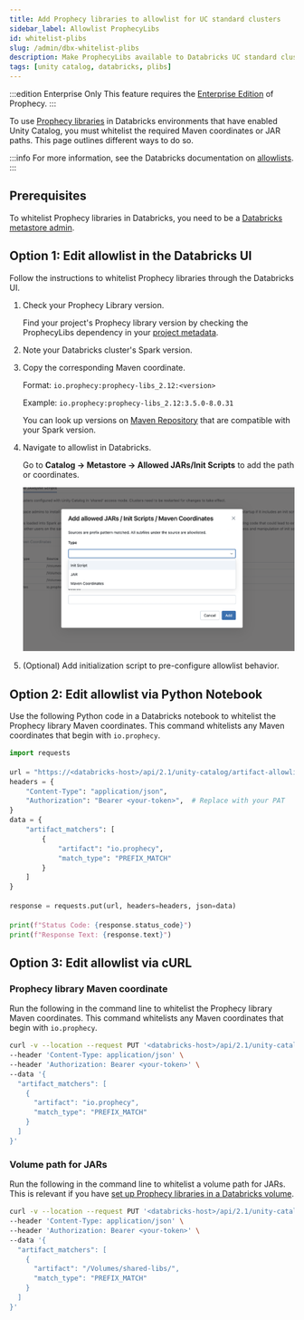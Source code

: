 ```yaml
---
title: Add Prophecy libraries to allowlist for UC standard clusters
sidebar_label: Allowlist ProphecyLibs
id: whitelist-plibs
slug: /admin/dbx-whitelist-plibs
description: Make ProphecyLibs available to Databricks UC standard clusters
tags: [unity catalog, databricks, plibs]
---
```


:::edition Enterprise Only
This feature requires the [Enterprise Edition](/getting-started/editions/prophecy-editions) of Prophecy.
:::

To use [Prophecy libraries](/engineers/prophecy-libraries) in Databricks environments that have enabled Unity Catalog, you must whitelist the required Maven coordinates or JAR paths. This page outlines different ways to do so.

:::info
For more information, see the Databricks documentation on [allowlists](https://docs.databricks.com/aws/en/data-governance/unity-catalog/manage-privileges/allowlist).
:::

## Prerequisites

To whitelist Prophecy libraries in Databricks, you need to be a [Databricks metastore admin](https://docs.databricks.com/aws/en/data-governance/unity-catalog/manage-privileges/admin-privileges#metastore-admins).

## Option 1: Edit allowlist in the Databricks UI

Follow the instructions to whitelist Prophecy libraries through the Databricks UI.

1. Check your Prophecy Library version.

   Find your project's Prophecy library version by checking the ProphecyLibs dependency in your [project metadata](/projects#project-metadata).

1. Note your Databricks cluster's Spark version.

1. Copy the corresponding Maven coordinate.

   Format: `io.prophecy:prophecy-libs_2.12:<version>`

   Example: `io.prophecy:prophecy-libs_2.12:3.5.0-8.0.31`

   You can look up versions on [Maven Repository](https://mvnrepository.com/artifact/io.prophecy/prophecy-libs) that are compatible with your Spark version.

1. Navigate to allowlist in Databricks.

   Go to **Catalog → Metastore → Allowed JARs/Init Scripts** to add the path or coordinates.

   ![Databricks allow list](../img/dbx-allowlist.png)

1. (Optional) Add initialization script to pre-configure allowlist behavior.

## Option 2: Edit allowlist via Python Notebook

Use the following Python code in a Databricks notebook to whitelist the Prophecy library Maven coordinates. This command whitelists any Maven coordinates that begin with `io.prophecy`.

```python
import requests

url = "https://<databricks-host>/api/2.1/unity-catalog/artifact-allowlists/LIBRARY_MAVEN"
headers = {
    "Content-Type": "application/json",
    "Authorization": "Bearer <your-token>",  # Replace with your PAT
}
data = {
    "artifact_matchers": [
        {
            "artifact": "io.prophecy",
            "match_type": "PREFIX_MATCH"
        }
    ]
}

response = requests.put(url, headers=headers, json=data)

print(f"Status Code: {response.status_code}")
print(f"Response Text: {response.text}")
```

## Option 3: Edit allowlist via cURL

### Prophecy library Maven coordinate

Run the following in the command line to whitelist the Prophecy library Maven coordinates. This command whitelists any Maven coordinates that begin with `io.prophecy`.

```bash
curl -v --location --request PUT '<databricks-host>/api/2.1/unity-catalog/artifact-allowlists/LIBRARY_MAVEN' \
--header 'Content-Type: application/json' \
--header 'Authorization: Bearer <your-token>' \
--data '{
  "artifact_matchers": [
    {
      "artifact": "io.prophecy",
      "match_type": "PREFIX_MATCH"
    }
  ]
}'
```

### Volume path for JARs

Run the following in the command line to whitelist a volume path for JARs. This is relevant if you have [set up Prophecy libraries in a Databricks volume](/admin/dbx-volumes-plibs).

```bash
curl -v --location --request PUT '<databricks-host>/api/2.1/unity-catalog/artifact-allowlists/LIBRARY_JAR' \
--header 'Content-Type: application/json' \
--header 'Authorization: Bearer <your-token>' \
--data '{
  "artifact_matchers": [
    {
      "artifact": "/Volumes/shared-libs/",
      "match_type": "PREFIX_MATCH"
    }
  ]
}'
```
